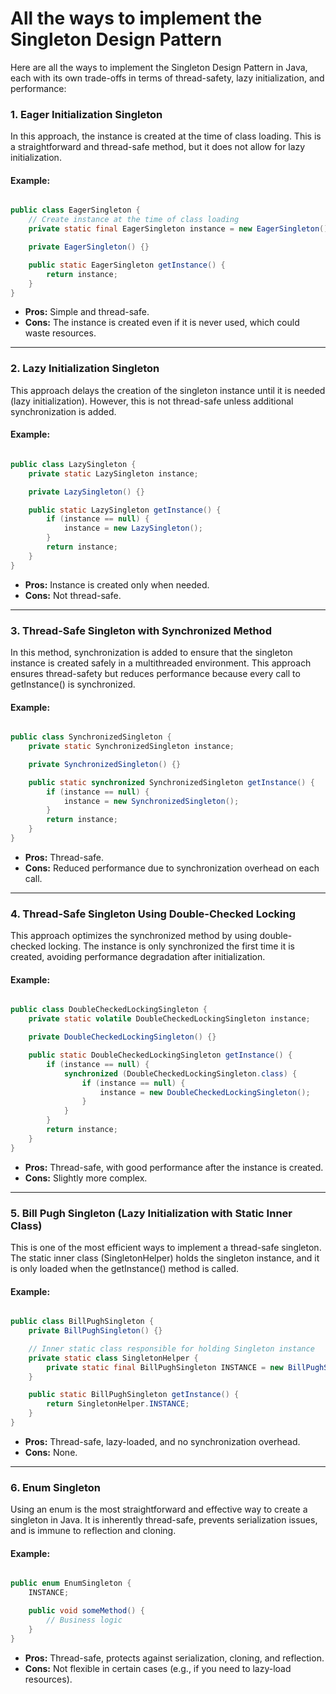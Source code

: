 # All the ways to implement the Singleton Design Pattern

Here are all the ways to implement the Singleton Design Pattern in Java, each with its own trade-offs in terms of thread-safety, lazy initialization, and performance:

### 1. Eager Initialization Singleton
In this approach, the instance is created at the time of class loading. This is a straightforward and thread-safe method, but it does not allow for lazy initialization.

#### Example:
```java

public class EagerSingleton {
    // Create instance at the time of class loading
    private static final EagerSingleton instance = new EagerSingleton();

    private EagerSingleton() {}

    public static EagerSingleton getInstance() {
        return instance;
    }
}
```
- **Pros:** Simple and thread-safe.
- **Cons:** The instance is created even if it is never used, which could waste resources.
---
### 2. Lazy Initialization Singleton
This approach delays the creation of the singleton instance until it is needed (lazy initialization). However, this is not thread-safe unless additional synchronization is added.

#### Example:
```java

public class LazySingleton {
    private static LazySingleton instance;

    private LazySingleton() {}

    public static LazySingleton getInstance() {
        if (instance == null) {
            instance = new LazySingleton();
        }
        return instance;
    }
}
```
- **Pros:** Instance is created only when needed.
- **Cons:** Not thread-safe.
---
### 3. Thread-Safe Singleton with Synchronized Method
In this method, synchronization is added to ensure that the singleton instance is created safely in a multithreaded environment. This approach ensures thread-safety but reduces performance because every call to getInstance() is synchronized.

#### Example:
```java

public class SynchronizedSingleton {
    private static SynchronizedSingleton instance;

    private SynchronizedSingleton() {}

    public static synchronized SynchronizedSingleton getInstance() {
        if (instance == null) {
            instance = new SynchronizedSingleton();
        }
        return instance;
    }
}
```
- **Pros:** Thread-safe.
- **Cons:** Reduced performance due to synchronization overhead on each call.
---
### 4. Thread-Safe Singleton Using Double-Checked Locking
This approach optimizes the synchronized method by using double-checked locking. The instance is only synchronized the first time it is created, avoiding performance degradation after initialization.

#### Example:
```java

public class DoubleCheckedLockingSingleton {
    private static volatile DoubleCheckedLockingSingleton instance;

    private DoubleCheckedLockingSingleton() {}

    public static DoubleCheckedLockingSingleton getInstance() {
        if (instance == null) {
            synchronized (DoubleCheckedLockingSingleton.class) {
                if (instance == null) {
                    instance = new DoubleCheckedLockingSingleton();
                }
            }
        }
        return instance;
    }
}
```
- **Pros:** Thread-safe, with good performance after the instance is created.
- **Cons:** Slightly more complex.
---
### 5. Bill Pugh Singleton (Lazy Initialization with Static Inner Class)
This is one of the most efficient ways to implement a thread-safe singleton. The static inner class (SingletonHelper) holds the singleton instance, and it is only loaded when the getInstance() method is called.

#### Example:
```java

public class BillPughSingleton {
    private BillPughSingleton() {}

    // Inner static class responsible for holding Singleton instance
    private static class SingletonHelper {
        private static final BillPughSingleton INSTANCE = new BillPughSingleton();
    }

    public static BillPughSingleton getInstance() {
        return SingletonHelper.INSTANCE;
    }
}
```
- **Pros:** Thread-safe, lazy-loaded, and no synchronization overhead.
- **Cons:** None.
---
### 6. Enum Singleton
Using an enum is the most straightforward and effective way to create a singleton in Java. It is inherently thread-safe, prevents serialization issues, and is immune to reflection and cloning.

#### Example:
```java

public enum EnumSingleton {
    INSTANCE;

    public void someMethod() {
        // Business logic
    }
}
```
- **Pros:** Thread-safe, protects against serialization, cloning, and reflection.
- **Cons:** Not flexible in certain cases (e.g., if you need to lazy-load resources).
